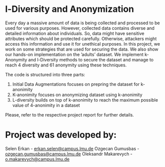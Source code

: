 # l-Diversity and Anonymization
Every day a massive amount of data is being
collected and processed to be used for various purposes. However,
collected data contains diverse and detailed information about
individuals. So, data might have sensitive attributes which should
be protected carefully. Otherwise, attackers might access this
information and use it for unethical purposes. In this project, we
work on some strategies that are used for securing the data. We
also show our hands-on implementation on the ’adults’ dataset.
We implement k-Anonymity and l-Diversity methods to secure
the dataset and manage to reach 4 diversity and 61 anonymity
using these techniques. 

The code is structured into three parts:
1. Initial Data Augmentations focuses on prepring the dataset for k-anonimity
2. K-anonimity focuses on anonymizing dataset using k-anonimity 
3. L-diversity builds on top of k-anonimity to reach the maximum possible value of 4-anonimity in a dataset

Please, refer to the respective project report for further details.

# Project was developed by:
Selen Erkan - erkan.selen@campus.lmu.de
Ozgecan Gumusbas - ozgecan.gumusbas@campus.lmu.de
Oleksandr Makarevych - o.makarevych@campus.lmu.de
